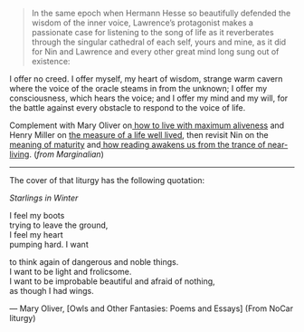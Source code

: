 > In the same epoch when Hermann Hesse so beautifully defended the wisdom of the inner voice, Lawrence’s protagonist makes a passionate case for listening to the song of life as it reverberates through the singular cathedral of each self, yours and mine, as it did for Nin and Lawrence and every other great mind long sung out of existence:

I offer no creed. I offer myself, my heart of wisdom, strange warm cavern where the voice of the oracle steams in from the unknown; I offer my consciousness, which hears the voice; and I offer my mind and my will, for the battle against every obstacle to respond to the voice of life.

Complement with Mary Oliver on[ how to live with maximum aliveness](https://themarginalian.us2.list-manage.com/track/click?u=13eb080d8a315477042e0d5b1&id=53eb001aa7&e=2b7812901d) and Henry Miller on [the measure of a life well lived](https://themarginalian.us2.list-manage.com/track/click?u=13eb080d8a315477042e0d5b1&id=4e2029e0f4&e=2b7812901d), then revisit Nin on the [meaning of maturity](https://themarginalian.us2.list-manage.com/track/click?u=13eb080d8a315477042e0d5b1&id=19fddf2d69&e=2b7812901d) and[ how reading awakens us from the trance of near-living](https://themarginalian.us2.list-manage.com/track/click?u=13eb080d8a315477042e0d5b1&id=a2f3e0c769&e=2b7812901d). (*from Marginalian*)

---
The cover of that liturgy has the following quotation:

*Starlings in Winter*  
  
I feel my boots  
trying to leave the ground,  
I feel my heart  
pumping hard. I want  
  
to think again of dangerous and noble things.  
I want to be light and frolicsome.  
I want to be improbable beautiful and afraid of nothing,  
as though I had wings.

  
― Mary Oliver, [Owls and Other Fantasies: Poems and Essays] (From NoCar liturgy)